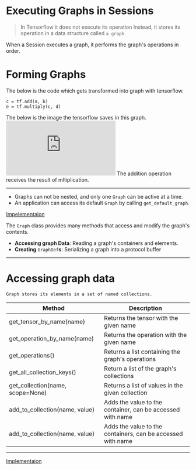 # Executing Graphs in Sessions

> In Tensorflow it does not execute its operation Instead, it stores its operation in a data structure called `a graph`

When a Session executes a graph, it performs the graph's operations in order.

# Forming Graphs

The below is the code which gets transformed into graph with tensorflow.
```Code
c = tf.add(a, b)
e = tf.multiply(c, d)
```
The below is the image the tensorflow saves in this graph.
![Image](https://github.com/amankaushik3919/Tensorflow-Book-notes/edit/main/Chapter%204/Chapter4.md)
The addition operation receives the result of mltiplication.

---

- Graphs can not be nested, and only one `Graph` can be active at a time. 
- An application can access its default `Graph` by calling `get_default_graph`. 

[Impelementaion](./Code4.md)

The `Graph` class provides many methods that access and modify the graph's contents.

- **Accessing graph Data**: Reading a graph's containers and elements.
- **Creating** `GraphDef`**s**: Serializing a graph into a protocol buffer
----

# Accessing graph data

`Graph stores its elements in a set of named collections.`

Method | Description
--|--
get_tensor_by_name(name) | Returns the tensor with the given name
get_operation_by_name(name) | Returns the operation with the given name
get_operations() | Returns a list containing the graph's operations
get_all_collection_keys() | Return a list of the graph's collections
get_collection(name, scope=None) | Returns a list of values in the given collection
add_to_collection(name, value) | Adds the value to the container, can be accessed with name
add_to_collection(name, value) | Adds the value to the containers, can be accessed with name

---

[Implementaion](./Code4.md)

